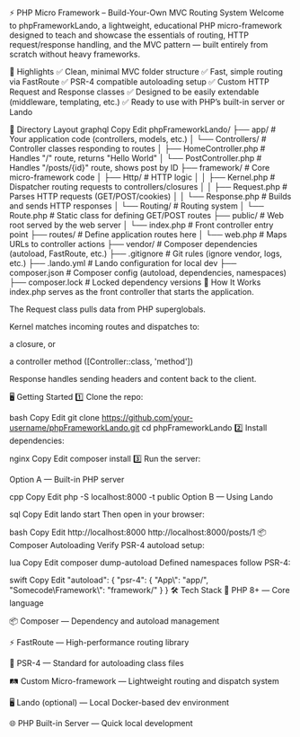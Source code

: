 ⚡ PHP Micro Framework – Build-Your-Own MVC Routing System
Welcome to phpFrameworkLando, a lightweight, educational PHP micro-framework designed to teach and showcase the essentials of routing, HTTP request/response handling, and the MVC pattern — built entirely from scratch without heavy frameworks.

🚀 Highlights
✅ Clean, minimal MVC folder structure
✅ Fast, simple routing via FastRoute
✅ PSR-4 compatible autoloading setup
✅ Custom HTTP Request and Response classes
✅ Designed to be easily extendable (middleware, templating, etc.)
✅ Ready to use with PHP’s built-in server or Lando

📁 Directory Layout
graphql
Copy
Edit
phpFrameworkLando/
├── app/                             # Your application code (controllers, models, etc.)
│   └── Controllers/                 # Controller classes responding to routes
│       ├── HomeController.php       # Handles "/" route, returns "Hello World"
│       └── PostController.php       # Handles "/posts/{id}" route, shows post by ID
├── framework/                       # Core micro-framework code
│   ├── Http/                        # HTTP logic
│   │   ├── Kernel.php               # Dispatcher routing requests to controllers/closures
│   │   ├── Request.php              # Parses HTTP requests (GET/POST/cookies)
│   │   └── Response.php             # Builds and sends HTTP responses
│   └── Routing/                     # Routing system
│       └── Route.php                # Static class for defining GET/POST routes
├── public/                          # Web root served by the web server
│   └── index.php                    # Front controller entry point
├── routes/                          # Define application routes here
│   └── web.php                      # Maps URLs to controller actions
├── vendor/                          # Composer dependencies (autoload, FastRoute, etc.)
├── .gitignore                       # Git rules (ignore vendor, logs, etc.)
├── .lando.yml                       # Lando configuration for local dev
├── composer.json                    # Composer config (autoload, dependencies, namespaces)
├── composer.lock                    # Locked dependency versions
🧠 How It Works
index.php serves as the front controller that starts the application.

The Request class pulls data from PHP superglobals.

Kernel matches incoming routes and dispatches to:

a closure, or

a controller method ([Controller::class, 'method'])

Response handles sending headers and content back to the client.

🖥️ Getting Started
1️⃣ Clone the repo:

bash
Copy
Edit
git clone https://github.com/your-username/phpFrameworkLando.git
cd phpFrameworkLando
2️⃣ Install dependencies:

nginx
Copy
Edit
composer install
3️⃣ Run the server:

Option A — Built-in PHP server

cpp
Copy
Edit
php -S localhost:8000 -t public
Option B — Using Lando

sql
Copy
Edit
lando start
Then open in your browser:

bash
Copy
Edit
http://localhost:8000
http://localhost:8000/posts/1
📦 Composer Autoloading
Verify PSR-4 autoload setup:

lua
Copy
Edit
composer dump-autoload
Defined namespaces follow PSR-4:

swift
Copy
Edit
"autoload": {
    "psr-4": {
        "App\\": "app/",
        "Somecode\\Framework\\": "framework/"
    }
}
🛠️ Tech Stack
🐘 PHP 8+ — Core language

📦 Composer — Dependency and autoload management

⚡ FastRoute — High-performance routing library

🧠 PSR-4 — Standard for autoloading class files

🛤️ Custom Micro-framework — Lightweight routing and dispatch system

🖥️ Lando (optional) — Local Docker-based dev environment

🌐 PHP Built-in Server — Quick local development
